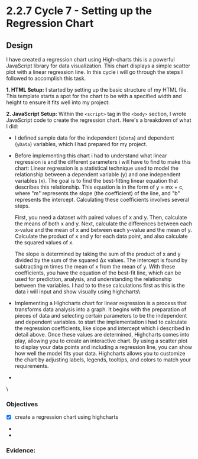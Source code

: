 # 2.2.7 Cycle 7 - Setting up the Regression Chart

## Design

I have  created a regression chart using High-charts this is a powerful JavaScript library for data visualization. This chart displays a simple scatter plot with a linear regression line. In this cycle i will go through the steps I followed to accomplish this task.

**1. HTML Setup:** I started by setting up the basic structure of my HTML file. This template starts a spot for the chart to be with a specified width and height to ensure it fits well into my project:

**2. JavaScript Setup:** Within the `<script>` tag in the `<body>` section, I wrote JavaScript code to create the regression chart. Here's a breakdown of what I did:

* I defined sample data for the independent (`xData`) and dependent (`yData`) variables, which I had prepared for my project.
*   Before implementing this chart i had to understand what linear regression is and the different parameters i will have to find to make this chart: Linear regression is a  statistical technique used to model the relationship between a dependent variable (y) and one independent variables (x). The goal is to find the best-fitting linear equation that describes this relationship. This equation is  in the form of y = mx + c, where "m" represents the slope (the coefficient) of the line, and "b" represents the intercept. Calculating these coefficients involves several steps.

    First, you need a dataset with paired values of x and y. Then, calculate the means of both x and y. Next, calculate the differences between each x-value and the mean of x  and between each y-value and the mean of y. Calculate the product of x and y for each data point, and also calculate the squared values of x.

    The slope is determined by taking the sum of the product of x and y divided by the sum of the squared Δx values. The intercept  is found by subtracting m times the mean of x from the mean of y. With these coefficients, you have the equation of the best-fit line, which can be used for prediction, analysis, and understanding the relationship between the variables. I had to to these calculations first as this is the data i will input and show visually using highcharts\

* Implementing a Highcharts chart for linear regression is a process that transforms data analysis into a graph. It begins with the preparation of pieces of data and selecting certain parameters to be the independent and dependent variables. to start the implementation i had to calculate the regression coefficients, like slope and intercept which i described in detail above. Once these values are determined, Highcharts comes into play, allowing you to create an interactive chart. By using a scatter plot to display your data points and including a regression line, you can show how well the model fits your data. Highcharts allows you to customize the chart by adjusting labels, legends, tooltips, and colors to match your requirements.&#x20;
*











\




### Objectives

* [x] create a regression chart using highcharts
*
*



### Evidence:&#x20;





